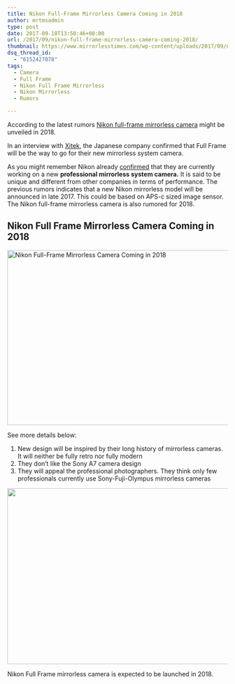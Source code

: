 ```yaml
---
title: Nikon Full-Frame Mirrorless Camera Coming in 2018
author: mrtmsadmin
type: post
date: 2017-09-18T13:50:46+00:00
url: /2017/09/nikon-full-frame-mirrorless-camera-coming-2018/
thumbnail: https://www.mirrorlesstimes.com/wp-content/uploads/2017/09/nikon-full-frame-mirrorless-camera-coming-2018-750x550.jpg
dsq_thread_id:
  - "6152427078"
tags:
  - Camera
  - Full Frame
  - Nikon Full Frame Mirrorless
  - Nikon Mirrorless
  - Rumors

---
```

According to the latest rumors [Nikon full-frame mirrorless camera][1] might be unveiled in 2018. <span id="more-271"></span>

In an interview with [Xitek][2], the Japanese company confirmed that Full Frame will be the way to go for their new mirrorless system camera.

As you might remember Nikon already <a href="https://www.dailycameranews.com/2017/07/nikon-officially-confirms-new-mirrorless-camera-way/" target="_blank" rel="noopener">confirmed</a> that they are currently working on a new **professional mirrorless system camera.** It is said to be unique and different from other companies in terms of performance. The previous rumors indicates that a new Nikon mirrorless model will be announced in late 2017. This could be based on APS-c sized image sensor. The Nikon full-frame mirrorless camera is also rumored for 2018.

## Nikon Full Frame Mirrorless Camera Coming in 2018

[<img class="aligncenter wp-image-1249 size-full" title="Nikon Full-Frame Mirrorless Camera Coming in 2018" src="https://i1.wp.com/www.mirrorlesstimes.com/wp-content/uploads/2017/09/nikon-full-frame-mirrorless-camera-coming-2018.jpg?resize=600%2C399&#038;ssl=1" alt="Nikon Full-Frame Mirrorless Camera Coming in 2018" width="600" height="399" srcset="https://i1.wp.com/www.mirrorlesstimes.com/wp-content/uploads/2017/09/nikon-full-frame-mirrorless-camera-coming-2018.jpg?w=900&ssl=1 900w, https://i1.wp.com/www.mirrorlesstimes.com/wp-content/uploads/2017/09/nikon-full-frame-mirrorless-camera-coming-2018.jpg?resize=300%2C200&ssl=1 300w, https://i1.wp.com/www.mirrorlesstimes.com/wp-content/uploads/2017/09/nikon-full-frame-mirrorless-camera-coming-2018.jpg?resize=768%2C511&ssl=1 768w, https://i1.wp.com/www.mirrorlesstimes.com/wp-content/uploads/2017/09/nikon-full-frame-mirrorless-camera-coming-2018.jpg?resize=180%2C120&ssl=1 180w, https://i1.wp.com/www.mirrorlesstimes.com/wp-content/uploads/2017/09/nikon-full-frame-mirrorless-camera-coming-2018.jpg?resize=75%2C50&ssl=1 75w, https://i1.wp.com/www.mirrorlesstimes.com/wp-content/uploads/2017/09/nikon-full-frame-mirrorless-camera-coming-2018.jpg?resize=700%2C466&ssl=1 700w" sizes="(max-width: 600px) 100vw, 600px" data-recalc-dims="1" />][3]

See more details below:

  1. New design will be inspired by their long history of mirrorless cameras. It will neither be fully retro nor fully modern
  2. They don’t like the Sony A7 camera design
  3. They will appeal the professional photographers. They think only few professionals currently use Sony-Fuji-Olympus mirrorless cameras

[<img class="aligncenter size-full wp-image-1250" src="https://i1.wp.com/www.mirrorlesstimes.com/wp-content/uploads/2017/09/interview-with-Tetsuro-Goto-from-Nikon4.jpg?resize=600%2C401&#038;ssl=1" alt="" width="600" height="401" srcset="https://i1.wp.com/www.mirrorlesstimes.com/wp-content/uploads/2017/09/interview-with-Tetsuro-Goto-from-Nikon4.jpg?w=800&ssl=1 800w, https://i1.wp.com/www.mirrorlesstimes.com/wp-content/uploads/2017/09/interview-with-Tetsuro-Goto-from-Nikon4.jpg?resize=300%2C200&ssl=1 300w, https://i1.wp.com/www.mirrorlesstimes.com/wp-content/uploads/2017/09/interview-with-Tetsuro-Goto-from-Nikon4.jpg?resize=768%2C513&ssl=1 768w, https://i1.wp.com/www.mirrorlesstimes.com/wp-content/uploads/2017/09/interview-with-Tetsuro-Goto-from-Nikon4.jpg?resize=180%2C120&ssl=1 180w, https://i1.wp.com/www.mirrorlesstimes.com/wp-content/uploads/2017/09/interview-with-Tetsuro-Goto-from-Nikon4.jpg?resize=75%2C50&ssl=1 75w, https://i1.wp.com/www.mirrorlesstimes.com/wp-content/uploads/2017/09/interview-with-Tetsuro-Goto-from-Nikon4.jpg?resize=700%2C467&ssl=1 700w" sizes="(max-width: 600px) 100vw, 600px" data-recalc-dims="1" />][4]

Nikon Full Frame mirrorless camera is expected to be launched in 2018.

 [1]: https://www.mirrorlesstimes.com/tags/nikon-full-frame-mirrorless/
 [2]: http://info.xitek.com/Interviews/201709/13-232034.html
 [3]: https://i1.wp.com/www.mirrorlesstimes.com/wp-content/uploads/2017/09/nikon-full-frame-mirrorless-camera-coming-2018.jpg?ssl=1
 [4]: https://i1.wp.com/www.mirrorlesstimes.com/wp-content/uploads/2017/09/interview-with-Tetsuro-Goto-from-Nikon4.jpg?ssl=1